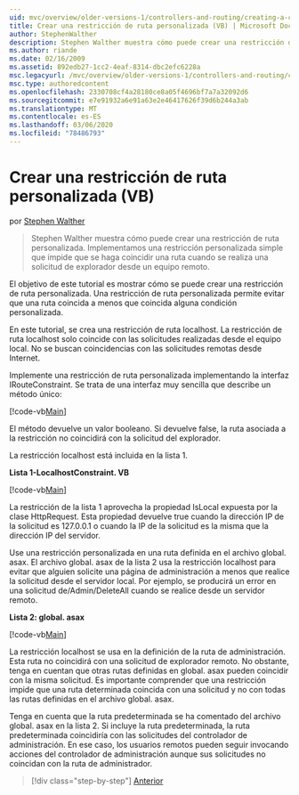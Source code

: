 ```yaml
---
uid: mvc/overview/older-versions-1/controllers-and-routing/creating-a-custom-route-constraint-vb
title: Crear una restricción de ruta personalizada (VB) | Microsoft Docs
author: StephenWalther
description: Stephen Walther muestra cómo puede crear una restricción de ruta personalizada. Implementamos una restricción personalizada simple que impide que una ruta coincida con...
ms.author: riande
ms.date: 02/16/2009
ms.assetid: 892edb27-1cc2-4eaf-8314-dbc2efc6228a
msc.legacyurl: /mvc/overview/older-versions-1/controllers-and-routing/creating-a-custom-route-constraint-vb
msc.type: authoredcontent
ms.openlocfilehash: 2330708cf4a28180ce8a05f4696bf7a7a32092d6
ms.sourcegitcommit: e7e91932a6e91a63e2e46417626f39d6b244a3ab
ms.translationtype: MT
ms.contentlocale: es-ES
ms.lasthandoff: 03/06/2020
ms.locfileid: "78486793"
---
```

# <a name="creating-a-custom-route-constraint-vb"></a>Crear una restricción de ruta personalizada (VB)

por [Stephen Walther](https://github.com/StephenWalther)

> Stephen Walther muestra cómo puede crear una restricción de ruta personalizada. Implementamos una restricción personalizada simple que impide que se haga coincidir una ruta cuando se realiza una solicitud de explorador desde un equipo remoto.

El objetivo de este tutorial es mostrar cómo se puede crear una restricción de ruta personalizada. Una restricción de ruta personalizada permite evitar que una ruta coincida a menos que coincida alguna condición personalizada.

En este tutorial, se crea una restricción de ruta localhost. La restricción de ruta localhost solo coincide con las solicitudes realizadas desde el equipo local. No se buscan coincidencias con las solicitudes remotas desde Internet.

Implemente una restricción de ruta personalizada implementando la interfaz IRouteConstraint. Se trata de una interfaz muy sencilla que describe un método único:

[!code-vb[Main](creating-a-custom-route-constraint-vb/samples/sample1.vb)]

El método devuelve un valor booleano. Si devuelve false, la ruta asociada a la restricción no coincidirá con la solicitud del explorador.

La restricción localhost está incluida en la lista 1.

**Lista 1-LocalhostConstraint. VB**

[!code-vb[Main](creating-a-custom-route-constraint-vb/samples/sample2.vb)]

La restricción de la lista 1 aprovecha la propiedad IsLocal expuesta por la clase HttpRequest. Esta propiedad devuelve true cuando la dirección IP de la solicitud es 127.0.0.1 o cuando la IP de la solicitud es la misma que la dirección IP del servidor.

Use una restricción personalizada en una ruta definida en el archivo global. asax. El archivo global. asax de la lista 2 usa la restricción localhost para evitar que alguien solicite una página de administración a menos que realice la solicitud desde el servidor local. Por ejemplo, se producirá un error en una solicitud de/Admin/DeleteAll cuando se realice desde un servidor remoto.

**Lista 2: global. asax**

[!code-vb[Main](creating-a-custom-route-constraint-vb/samples/sample3.vb)]

La restricción localhost se usa en la definición de la ruta de administración. Esta ruta no coincidirá con una solicitud de explorador remoto. No obstante, tenga en cuentan que otras rutas definidas en global. asax pueden coincidir con la misma solicitud. Es importante comprender que una restricción impide que una ruta determinada coincida con una solicitud y no con todas las rutas definidas en el archivo global. asax.

Tenga en cuenta que la ruta predeterminada se ha comentado del archivo global. asax en la lista 2. Si incluye la ruta predeterminada, la ruta predeterminada coincidiría con las solicitudes del controlador de administración. En ese caso, los usuarios remotos pueden seguir invocando acciones del controlador de administración aunque sus solicitudes no coincidan con la ruta de administrador.

> [!div class="step-by-step"]
> [Anterior](creating-a-route-constraint-vb.md)

